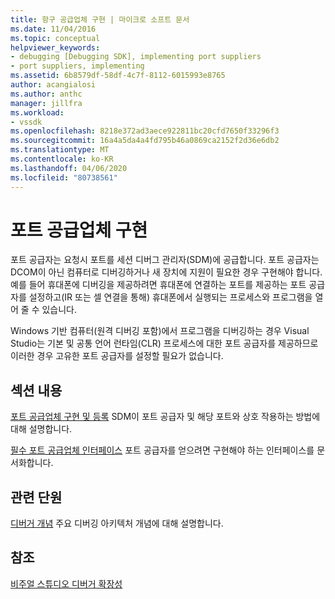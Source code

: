 ```yaml
---
title: 항구 공급업체 구현 | 마이크로 소프트 문서
ms.date: 11/04/2016
ms.topic: conceptual
helpviewer_keywords:
- debugging [Debugging SDK], implementing port suppliers
- port suppliers, implementing
ms.assetid: 6b8579df-58df-4c7f-8112-6015993e8765
author: acangialosi
ms.author: anthc
manager: jillfra
ms.workload:
- vssdk
ms.openlocfilehash: 8218e372ad3aece922811bc20cfd7650f33296f3
ms.sourcegitcommit: 16a4a5da4a4fd795b46a0869ca2152f2d36e6db2
ms.translationtype: MT
ms.contentlocale: ko-KR
ms.lasthandoff: 04/06/2020
ms.locfileid: "80738561"
---
```

# <a name="implement-a-port-supplier"></a>포트 공급업체 구현
포트 공급자는 요청시 포트를 세션 디버그 관리자(SDM)에 공급합니다. 포트 공급자는 DCOM이 아닌 컴퓨터로 디버깅하거나 새 장치에 지원이 필요한 경우 구현해야 합니다. 예를 들어 휴대폰에 디버깅을 제공하려면 휴대폰에 연결하는 포트를 제공하는 포트 공급자를 설정하고(IR 또는 셀 연결을 통해) 휴대폰에서 실행되는 프로세스와 프로그램을 열어 줄 수 있습니다.

 Windows 기반 컴퓨터(원격 디버깅 포함)에서 프로그램을 디버깅하는 경우 Visual Studio는 기본 및 공통 언어 런타임(CLR) 프로세스에 대한 포트 공급자를 제공하므로 이러한 경우 고유한 포트 공급자를 설정할 필요가 없습니다.

## <a name="in-this-section"></a>섹션 내용
 [포트 공급업체 구현 및 등록](../../extensibility/debugger/implementing-and-registering-a-port-supplier.md) SDM이 포트 공급자 및 해당 포트와 상호 작용하는 방법에 대해 설명합니다.

 [필수 포트 공급업체 인터페이스](../../extensibility/debugger/required-port-supplier-interfaces.md) 포트 공급자를 얻으려면 구현해야 하는 인터페이스를 문서화합니다.

## <a name="related-sections"></a>관련 단원
 [디버거 개념](../../extensibility/debugger/debugger-concepts.md) 주요 디버깅 아키텍처 개념에 대해 설명합니다.

## <a name="see-also"></a>참조
 [비주얼 스튜디오 디버거 확장성](../../extensibility/debugger/visual-studio-debugger-extensibility.md)
